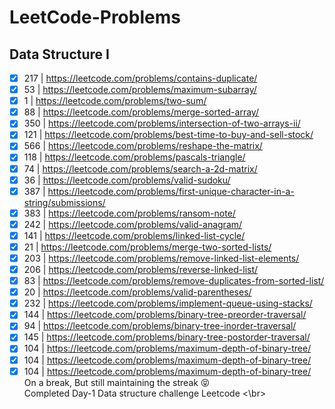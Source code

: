 # LeetCode-Problems

## Data Structure I

- [x] 217 | https://leetcode.com/problems/contains-duplicate/ <br/>
- [x] 53 | https://leetcode.com/problems/maximum-subarray/ <br/>
- [x] 1 | https://leetcode.com/problems/two-sum/ <br/>
- [x] 88 | https://leetcode.com/problems/merge-sorted-array/ <br/>
- [x] 350 | https://leetcode.com/problems/intersection-of-two-arrays-ii/ <br/>
- [x] 121 | https://leetcode.com/problems/best-time-to-buy-and-sell-stock/ <br/>
- [x] 566 | https://leetcode.com/problems/reshape-the-matrix/ <br/>
- [x] 118 | https://leetcode.com/problems/pascals-triangle/ <br/>
- [x] 74 | https://leetcode.com/problems/search-a-2d-matrix/ <br/>
- [x] 36 | https://leetcode.com/problems/valid-sudoku/ <br/>
- [x] 387 | https://leetcode.com/problems/first-unique-character-in-a-string/submissions/ </br>
- [x] 383 | https://leetcode.com/problems/ransom-note/ </br>
- [x] 242 | https://leetcode.com/problems/valid-anagram/ </br>
- [x] 141 | https://leetcode.com/problems/linked-list-cycle/ </br>
- [x] 21 | https://leetcode.com/problems/merge-two-sorted-lists/ </br>
- [x] 203 | https://leetcode.com/problems/remove-linked-list-elements/ </br>
- [x] 206 | https://leetcode.com/problems/reverse-linked-list/ </br>
- [x] 83 | https://leetcode.com/problems/remove-duplicates-from-sorted-list/ </br>
- [x] 20 | https://leetcode.com/problems/valid-parentheses/ </br>
- [x] 232 | https://leetcode.com/problems/implement-queue-using-stacks/ </br>
- [x] 144 | https://leetcode.com/problems/binary-tree-preorder-traversal/ </br>
- [x] 94 | https://leetcode.com/problems/binary-tree-inorder-traversal/ </br>
- [x] 145 | https://leetcode.com/problems/binary-tree-postorder-traversal/ </br>
- [x] 104 | https://leetcode.com/problems/maximum-depth-of-binary-tree/ </br>
- [x] 104 | https://leetcode.com/problems/maximum-depth-of-binary-tree/ </br>
- [x] 104 | https://leetcode.com/problems/maximum-depth-of-binary-tree/ </br>
On a break, But still maintaining the streak 😝</br>
Completed Day-1 Data structure challenge Leetcode <\br>
